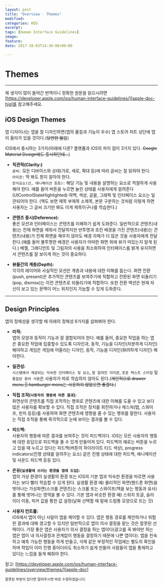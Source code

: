 ```yaml
---
layout: post
title: "Overview - Themes"
modified:
categories: HIG
excerpt:
tags: [Human Interface Guidelines]
image:
feature:
date: 2017-10-03T14:30:00+09:00

---
```

# Themes
---

제 생각이 많이 들어간 번역이니 정확한 원문을 읽으시려면 [https://developer.apple.com/ios/human-interface-guidelines/][apple-doc-hig]를 참고해주세요.

## iOS Design Themes
앱 디자이너는 앱을 잘 디자인하면(앱의 품질과 기능이 우수) 앱 스토어 차트 상단에 앱이 올라가 있을 것이다.(~~당연한 말씀~~)

iOS에서 중시하는 3가지(아래에 다른? 플랫폼과 iOS의 차이 점이 3가지 있다. ~~Google Material Design에도 중시하던데...~~)

- **직관적(Clarity:)**<br>
	`글씨:` 모든 디바이스와 상태(가로, 세로, 확대 등)에 따라 글씨는 잘 읽혀야 한다.<br>
	`아이콘:` 딱 봐도 뭔지 알아야 한다.<br>
	`장식요소(선, 애니메이션 등등):` 해당 기능 및 내용을 설명하는 요소로 적절하게 사용해야 한다. 예를 들어 버튼을 누르면 눌린 상태를 사용자에게 알려준다(UIControlStateHighlighted) 여백, 색상, 글꼴, 그래픽 및 인터페이스 요소는 일관되어야 한다. (책도 보면 제목 부제목 소제목, 본문 구분하는 것처럼 이렇게 하면 사용자는 그 글씨 크기만 봐도 이게 제목이구나를 학습한다.)

- **콘텐츠 중시(Deference):**<br>
	좋은 모션과 인터페이스는 콘텐츠를 이해하기 쉽게 도와준다. 일반적으로 콘텐츠(내용)는 전체 화면을 채워서 전달하지만 반투명과 흐린 배경을 가진 콘텐츠(내용)는 콘텐츠(내용)가 전체 화면을 채우지 않아도 배경 자체가 더 많은 것을 사용자에게 전달한다.(예를 들어 불투명한 배경은 사용자가 어떠한 화면 위에 뷰가 떠있는지 알게 된다.) 베젤, 그래디언트 및 그림자의 사용을 최소화하여 인터페이스를 밝게 유지하면서 콘텐츠를 잘 보이게 하는 것이 중요하다.

- **뷰들간의 계층(Depth):**<br>
	각각의 레이어와 사실적인 모션은 계층과 내용에 대한 이해를 돕는다. 화면 전환(push, present)은 추가적인 콘텐츠를 보여주기에 적합하고 전환된 화면 되돌리기(pop, dismiss)는 이전 콘텐츠로 되돌리기에 적합하다. 또한 전환 액션은 현재 자신이 보고 있는 문맥이 어느 위치인지 가늠할 수 있게 도와준다.

---
## Design Principles

앱의 정체성을 생각할 때 아래의 정체성 6가지를 살펴봐야 한다.

- **미적:**<br>
	앱의 모양과 동작이 기능과 잘 결합되어야 한다. 예를 들어, 중요한 작업을 하는 앱은 중요한 작업에 집중할수 있도록 디자인과, 동작, 기능을 디자인(차분하게 디자인) 해야하고 게임은 게임에 어울리는 디자인, 동작, 기능을 디자인(화려하게 디자인) 해야한다.

- **일관성:**<br>
	`시스템에서 제공되는 익숙한 인터페이스 및 요소`, `잘 알려진 아이콘`, `포준 텍스트 스타일` 및 `통일된 용어 사용`은 사용자가 따로 학습하지 않아도 된다.(~~개인적으로 drawer menu || hamburger menu는 사용하지 않았으면 좋겠다.~~)

- **직접 조작(`사용자의 행동에 따른 결과`):**<br>
	화면상의 콘텐츠를 직접 조작하는 행위로 콘텐츠에 대한 이해를 도울 수 있고 보다 많은 사용자를 확보할 수 있다. 직접 조작은 장치를 회전하거나 제스처(탭, 스와이프, 핀치 등등)를 사용하여 화면 콘텐츠에 영향을 줄 수 있는 행위를 말한다. 사용자는 직접 조작을 통해 즉각적으로 눈에 보이는 결과를 볼 수 있다.

- **피드백:**<br>
	사용자의 행동에 따른 결과를 보여주는 것이 피드백이다. iOS는 모든 사용자의 행동에 대한 응답으로 피드백을 줄 수 있게 만들어져 있다. 피드백의 예로는 버튼을 누르고 있을 때 누르고 있다는 피드백(버튼의 하이라이트 티드 색상), progress indicators(진행 상태를 알려주는 요소) 같은 진행 상태에 대한 피드백, 애니메이션 및 사운드 피드백 등등 있다.

- **은유(`실생활에 쓰이는 환경을 앱에 도입`):**<br>
	앱의 가상 환경이 실생활의 환경 또는 iOS의 기본 앱과 익숙한 환경을 따르면 사용자는 보다 빨리 학습할 수 있게 된다. 
	실생활 환경 예) 물리적인 화면(핸드폰 화면)을 벗어나는 가상화면(스크롤 콘텐츠)는 스크롤 또는 스와이프(책을 보는 행동과 유사)를 통해 벗어나는 영역을 볼 수 있다.
	기본 앱과 비슷한 환경 예) 스위치 토글, 슬라이더 이동, 피커 값을 통한 값 설정(날짜 선택할 때 밑에 드럼통 모양으로 뜨는 것)

- **사용자 컨트롤:**<br>
	iOS에서 앱이 아닌 사람이 앱을 제어할 수 있다. 앱은 행동 경로를 제안하거나 위험한 결과에 대해 경고할 수 있지만 일반적으로 앱이 의사 결정을 맡는 것은 잘못된 선택이다. 가장 좋은 앱은 사용자가 의사 결정을 하는 앱이다(광고를 꼭 봐야만 하는 앱은 앱이 내 의사결정과 관계없이 행동을 결정하기 때문에 나쁜 앱이다). 앱을 친숙하고 예측 가능한 행동을 하게 만들고, 삭제 같은 부정적인 작업에는 별도의 확인을 하며 작업이 이미 진행 중이더라도 취소하기 쉽게 만들어 사람들이 앱을 통제하고 있다는 느낌을 들게 해줘야 한다.

참고: [https://developer.apple.com/ios/human-interface-guidelines/overview/themes/][apple-doc]

<sub>잘못된 부분이 있다면 알려주시면 바로 수정하겠습니다.</sub>

[apple-doc-hig]: https://developer.apple.com/ios/human-interface-guidelines/
[apple-doc]: https://developer.apple.com/ios/human-interface-guidelines/overview/themes/